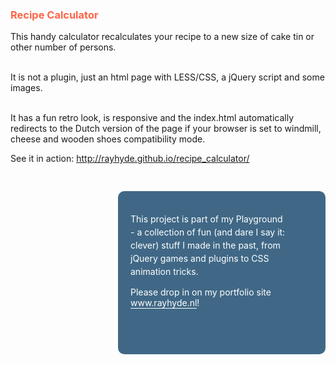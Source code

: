 <h3 style="color: tomato">Recipe Calculator</h3>

<p>This handy calculator recalculates your recipe to a new size of cake tin or other number of persons. <br><br>

It is not a plugin, just an html page with LESS/CSS, a jQuery script and some images.<br><br>

It has a fun retro look, is responsive and the index.html automatically redirects to the Dutch version of the page if your browser is set to windmill, cheese and wooden shoes compatibility mode. </p>

<p>See it in action: <a href="http://rayhyde.github.io/recipe_calculator/">http://rayhyde.github.io/recipe_calculator/</a> </p>

<div id="explain" style="background: #406886 url(http://rayhyde.nl/playground/img/playground.png) no-repeat scroll 98% bottom / 150px auto;width: 50%;float: right;border-radius: 10px;color: #fff; padding: 20px 60px 60px 20px; min-height: 160px; margin: 30px 0;">
	<p style="line-height: 150%">This project is part of my Playground - a collection of fun (and dare I say it: clever) stuff I made in the past, from jQuery games and plugins to CSS animation tricks.</p>
	<p>Please drop in on my portfolio site <a href="http://www.rayhyde.nl" style="color: #ffffff;-webkit-transition: 0.3s all;-o-transition: 0.3s all;transition: 0.3s all;border-bottom: solid 1px #ffffff;text-decoration: none;">www.rayhyde.nl</a>!</p>
</div>
